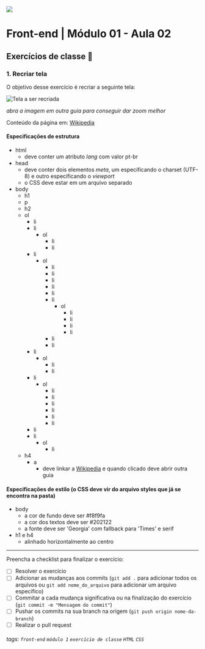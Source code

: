 ![](https://i.imgur.com/xG74tOh.png)

# Front-end | Módulo 01 - Aula 02

## Exercícios de classe 🏫

### 1. Recriar tela

O objetivo desse exercício é recriar a seguinte tela:

![Tela a ser recriada](https://i.imgur.com/8u4LVdz.png)

*abra a imagem em outra guia para conseguir dar zoom melhor*

Conteúdo da página em: [Wikipedia](https://pt.wikipedia.org/wiki/Gato)

#### Especificações de estrutura
- html
    - deve conter um atributo *lang* com valor pt-br
- head
    - deve conter dois elementos *meta*, um especificando o charset (UTF-8) e outro especificando o *viewport*
    - o CSS deve estar em um arquivo separado
- body
    - h1
    - p
    - h2
    - ol
        - li
        - li
            - ol
                - li
                - li
        - li
            - ol
                - li
                - li
                - li
                - li
                - li
                - li
                    - ol
                        - li
                        - li
                        - li
                        - li
                - li
                - li
        - li
            - ol
                - li
                - li
        - li
            - ol
                - li
                - li
                - li
                - li
                - li
                - li
        - li
        - li
            - ol
                - li
    - h4
        - a
            - deve linkar a [Wikipedia](https://pt.wikipedia.org/wiki/Gato) e quando clicado deve abrir outra guia

#### Especificações de estilo (o CSS deve vir do arquivo styles que já se encontra na pasta)
- body
    - a cor de fundo deve ser #f8f9fa
    - a cor dos textos deve ser #202122
    - a fonte deve ser 'Georgia' com fallback para 'Times' e serif
- h1 e h4
    -  alinhado horizontalmente ao centro

---

Preencha a checklist para finalizar o exercício:

- [ ] Resolver o exercício
- [ ] Adicionar as mudanças aos commits (`git add .` para adicionar todos os arquivos ou `git add nome_do_arquivo` para adicionar um arquivo específico)
- [ ] Commitar a cada mudança significativa ou na finalização do exercício (`git commit -m "Mensagem do commit"`)
- [ ] Pushar os commits na sua branch na origem (`git push origin nome-da-branch`)
- [ ] Realizar o pull request

###### tags: `front-end` `módulo 1` `exercício de classe` `HTML` `CSS`
